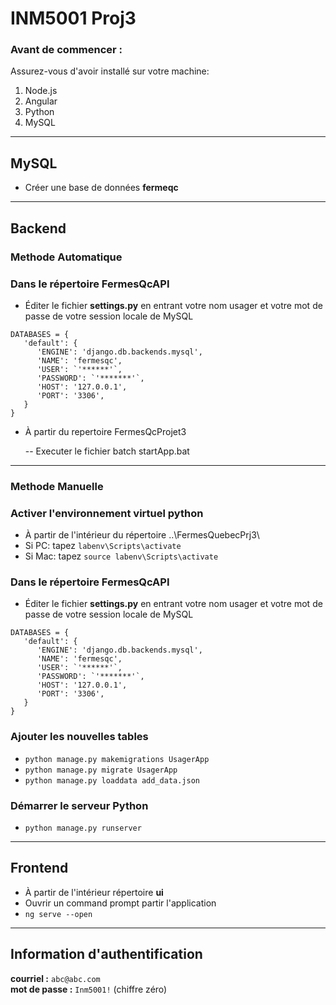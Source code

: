 # **INM5001 Proj3**

### **Avant de commencer :**

Assurez-vous d'avoir installé sur votre machine:

1. Node.js
2. Angular
3. Python
4. MySQL

---

## **MySQL**

- Créer une base de données **fermeqc**

---

## **Backend**

### Methode Automatique

### Dans le répertoire FermesQcAPI

- Éditer le fichier **settings.py** en entrant votre nom usager et votre mot de passe de votre session locale de MySQL
```
DATABASES = {  
   'default': {  
      'ENGINE': 'django.db.backends.mysql',  
      'NAME': 'fermesqc',  
      'USER': `'******'`,  
      'PASSWORD': `'*******'`,  
      'HOST': '127.0.0.1',  
      'PORT': '3306',  
   }  
}
```
<!-- --------- Modifier la position de fichier Python.exe-----
   -- Verifier il est ou:
      Typer la commande Where is python dans la fenetre Command.Et Il va montrer,et juste copier la position de dossier sans \ -->

   <!-- --coller la position dans le FermesQCProjet3->FermesQcAPI->labenv->pyvenv.cfg -->

- À partir du repertoire FermesQcProjet3

   -- Executer le fichier batch startApp.bat

---

### Methode Manuelle

### Activer l'environnement virtuel python

- À partir de l'intérieur du répertoire ..\FermesQuebecPrj3\
- Si PC: tapez `labenv\Scripts\activate`
- Si Mac: tapez `source labenv\Scripts\activate`

### Dans le répertoire FermesQcAPI

- Éditer le fichier **settings.py** en entrant votre nom usager et votre mot de passe de votre session locale de MySQL
```
DATABASES = {  
   'default': {  
      'ENGINE': 'django.db.backends.mysql',  
      'NAME': 'fermesqc',  
      'USER': `'******'`,  
      'PASSWORD': `'*******'`,  
      'HOST': '127.0.0.1',  
      'PORT': '3306',  
   }  
}
```
<!-- --------- Modifier la position de fichier Python.exe-----
   -- Verifier il est ou:
      Typer la commande Where is python dans la fenetre Command.Et Il va montrer,et juste copier la position de dossier sans \ -->

   <!-- --coller la position dans le FermesQCProjet3->FermesQcAPI->labenv->pyvenv.cfg -->

<!-- ------Supprimer le fichier migrations
   --Generalement,il se trouve FermesQCProjet3->UsagerApp -->

### Ajouter les nouvelles tables

- `python manage.py makemigrations UsagerApp`
- `python manage.py migrate UsagerApp`
- `python manage.py loaddata add_data.json`

### Démarrer le serveur Python

- `python manage.py runserver`

---

## **Frontend**

- À partir de l'intérieur répertoire **ui**
- Ouvrir un command prompt partir l'application
- `ng serve --open`

---
## **Information d'authentification**
**courriel :**  `abc@abc.com`    
**mot de passe :** `Inm5001!`  (chiffre zéro)